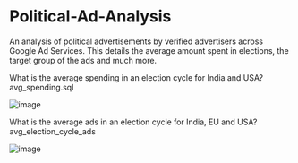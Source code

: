 # Political-Ad-Analysis
An analysis of political advertisements by verified advertisers across Google Ad Services. This details the average amount spent in elections, the target group of the ads and much more.
	
What is the average spending in an election cycle for India and USA?
avg_spending.sql

![image](https://user-images.githubusercontent.com/100951694/156870422-7c113b79-662f-4aa6-96f8-53d5d0f20cc7.png)

What is the average ads in an election cycle for India, EU and USA?
avg_election_cycle_ads

![image](https://user-images.githubusercontent.com/100951694/156870656-0506df4a-cbfe-47ac-be59-81e13be5eb93.png)
